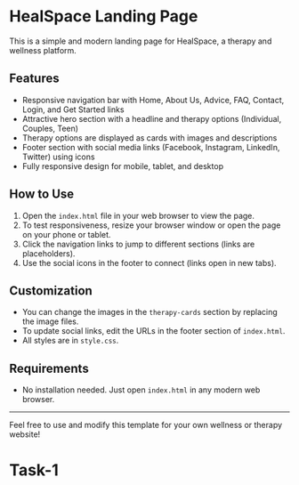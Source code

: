 # HealSpace Landing Page

This is a simple and modern landing page for HealSpace, a therapy and wellness platform.

## Features
- Responsive navigation bar with Home, About Us, Advice, FAQ, Contact, Login, and Get Started links
- Attractive hero section with a headline and therapy options (Individual, Couples, Teen)
- Therapy options are displayed as cards with images and descriptions
- Footer section with social media links (Facebook, Instagram, LinkedIn, Twitter) using icons
- Fully responsive design for mobile, tablet, and desktop

## How to Use
1. Open the `index.html` file in your web browser to view the page.
2. To test responsiveness, resize your browser window or open the page on your phone or tablet.
3. Click the navigation links to jump to different sections (links are placeholders).
4. Use the social icons in the footer to connect (links open in new tabs).

## Customization
- You can change the images in the `therapy-cards` section by replacing the image files.
- To update social links, edit the URLs in the footer section of `index.html`.
- All styles are in `style.css`.

## Requirements
- No installation needed. Just open `index.html` in any modern web browser.

---

Feel free to use and modify this template for your own wellness or therapy website!
# Task-1